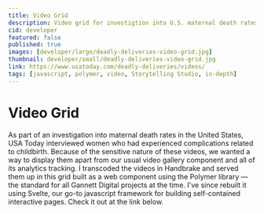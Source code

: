 ```yaml
---
title: Video Grid
description: Video grid for investigtion into U.S. maternal death rates
cid: developer
featured: false
published: true
images: [developer/large/deadly-deliveries-video-grid.jpg]
thumbnail: developer/small/deadly-deliveries-video-grid.jpg
link: https://www.usatoday.com/deadly-deliveries/videos/
tags: [javascript, polymer, video, Storytelling Studio, in-depth]
---
```


# Video Grid

As part of an investigation into maternal death rates in the United States, USA Today interviewed women who had experienced complications related to childbirth. Because of the sensitive nature of these videos, we wanted a way to display them apart from our usual video gallery component and all of its analytics tracking. I transcoded the videos in Handbrake and served them up in this grid built as a web component using the Polymer library — the standard for all Gannett Digital projects at the time. I've since rebuilt it using Svelte, our go-to javascript framework for building self-contained interactive pages. Check it out at the link below.

<!-- {% include external-link.html url=page.link text="Deadly Deliveries Video Grid" %} -->
